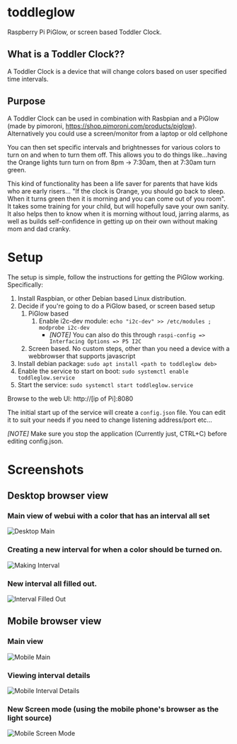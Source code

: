 # toddleglow
Raspberry Pi PiGlow, or screen based Toddler Clock.

## What is a Toddler Clock??
A Toddler Clock is a device that will change colors based on user specified time intervals.

## Purpose
A Toddler Clock can be used in combination with Rasbpian and a PiGlow (made by pimoroni, https://shop.pimoroni.com/products/piglow). Alternatively you could use a screen/monitor from a laptop or old cellphone

You can then set specific intervals and brightnesses for various colors to turn on and when to turn them off. This allows you to do things like...having the Orange lights turn turn on from 8pm -> 7:30am, then at 7:30am turn green.

This kind of functionality has been a life saver for parents that have kids who are early risers... "If the clock is Orange, you should go back to sleep. When it turns green then it is morning and you can come out of you room". It takes some training for your child, but
will hopefully save your own sanity. It also helps then to know when it is morning without loud, jarring alarms, as well as builds self-confidence in getting up on their own without making mom and dad cranky.

# Setup
The setup is simple, follow the instructions for getting the PiGlow working. Specifically:

1. Install Raspbian, or other Debian based Linux distribution.
1. Decide if you're going to do a PiGlow based, or screen based setup
   1. PiGlow based
      1. Enable i2c-dev module: `echo "i2c-dev" >> /etc/modules ; modprobe i2c-dev`
         * *[NOTE]* You can also do this through `raspi-config => Interfacing Options => P5 I2C`
   1. Screen based. No custom steps, other than you need a device with a webbrowser that supports javascript
1. Install debian package: `sudo apt install <path to toddleglow deb>`
1. Enable the service to start on boot: `sudo systemctl enable toddleglow.service`
1. Start the service: `sudo systemctl start toddleglow.service`
  
Browse to the web UI: http://[ip of Pi]:8080

The initial start up of the service will create a `config.json` file. You can edit it to suit your needs if you need to change listening address/port etc...

*[NOTE]* Make sure you stop the application (Currently just, CTRL+C) before editing config.json.
# Screenshots
## Desktop browser view
### Main view of webui with a color that has an interval all set
![Desktop Main](/img/desktop_with_interval.png)

### Creating a new interval for when a color should be turned on.
![Making Interval](/img/desktop_new_interval_time_select.png)

### New interval all filled out.
![Interval Filled Out](/img/desktop_new_interval_filledout.png)

## Mobile browser view
### Main view
![Mobile Main](/img/mobile_main.png)

### Viewing interval details
![Mobile Interval Details](/img/mobile_interval_details_view.png)

### New Screen mode (using the mobile phone's browser as the light source)
![Mobile Screen Mode](/img/mobile_screen_mode.png)

